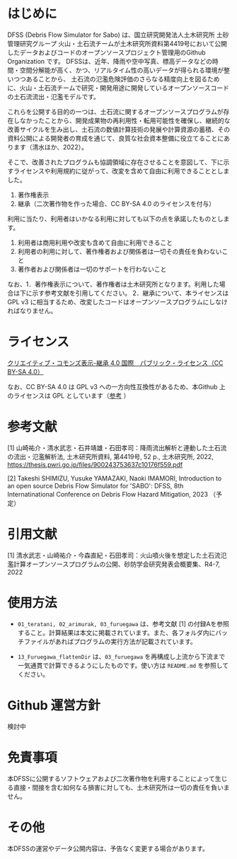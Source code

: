 
# はじめに

DFSS (Debris Flow Simulator for Sabo) は、国立研究開発法人土木研究所 土砂管理研究グループ 火山・土石流チームが土木研究所資料第4419号において公開したデータおよびコードのオープンソースプロジェクト管理用のGithub Organization です。
DFSSは、近年、降雨や空中写真、標高データなどの時間・空間分解能が高く、かつ、リアルタイム性の高いデータが得られる環境が整いつつあることから、
土石流の氾濫危険評価のさらなる精度向上を図るために、火山・土石流チームで研究・開発用途に開発しているオープンソースコードの土石流流出・氾濫モデルです。

これらを公開する目的の一つは、土石流に関するオープンソースプログラムが存在しなかったことから、開発成果物の再利用性・転用可能性を確保し、継続的な改善サイクルを生み出し、土石流の数値計算技術の発展や計算資源の蓄積、その資料公開による開発者の育成を通じて、良質な社会資本整備に役立てることにあります（清水ほか、2022）。

そこで、改善されたプログラムも協調領域に存在させることを意図して、下に示すライセンスや利用規約に従がって、改変を含めて自由に利用できることとしました。

1. 著作権表示
2. 継承（二次著作物を作った場合、CC BY-SA 4.0 のライセンスを付与）

利用に当たり、利用者はいかなる利用に対しても以下の点を承諾したものとします。

1. 利用者は商用利用や改変も含めて自由に利用できること
2. 利用者の利用に対して、著作権者および関係者は一切その責任を負わないこと
3. 著作者および関係者は一切のサポートを行わないこと


なお、1．著作権表示について、著作権者は土木研究所となります。利用した場合は下に示す参考文献を引用してください。
2．継承について、本ライセンスは GPL v3 に相当するため、改変したコードはオープンソースプログラムにしなければなりません。


# ライセンス

[クリエイティブ・コモンズ表示-継承 4.0 国際　パブリック・ライセンス（CC BY-SA 4.0）](https://creativecommons.org/licenses/by-sa/4.0/deed.ja)

なお、CC BY-SA 4.0 は GPL v3 への一方向性互換性があるため、本Github 上のライセンスは GPL としています（[参考](https://creativecommons.jp/2016/01/25/cc-by-sa-%EF%BC%88%E8%A1%A8%E7%A4%BA-%E7%B6%99%E6%89%BF%EF%BC%89-4-0%E3%81%8B%E3%82%89gpl-v3%E3%81%B8%E3%81%AE%E4%B8%80%E6%96%B9%E5%90%91%E3%81%AE%E4%BA%92%E6%8F%9B%E3%81%8C%E5%AE%9F%E7%8F%BE/) ）


# 参考文献

[1] 山崎祐介・清水武志・石井靖雄・石田孝司：降雨流出解析と連動した土石流の流出・氾濫解析法, 土木研究所資料, 第4419号, 52 p., 土木研究所, 2022, https://thesis.pwri.go.jp/files/900243753637c10176f559.pdf

[2] Takeshi SHIMIZU, Yusuke YAMAZAKI, Naoki IMAMORI, Introduction to an open source Debris Flow Simulator for 'SABO': DFSS, 8th Internatinational Conference on Debris Flow Hazard Mitigation, 2023 （予定）


# 引用文献

[1] 清水武志・山崎祐介・今森直紀・石田孝司：火山噴火後を想定した土石流氾濫計算オープンソースプログラムの公開、砂防学会研究発表会概要集、R4-7, 2022


# 使用方法

+ `01_teratani, 02_arimurak, 03_furuegawa` は、参考文献 [1] の付録Aを参照すること。計算結果は本文に掲載されています。また、各フォルダ内にバッチファイルがあればプログラムの実行方法が記載されています。

+ `13_Furuegawa_flattenDir` は、`03_furuegawa` を再構成し上流から下流まで一気通貫で計算できるようにしたものです。使い方は `README.md` を参照してください。


# Github 運営方針

検討中


# 免責事項

本DFSSに公開するソフトウェアおよび二次著作物を利用することによって生じる直接・間接を含む如何なる損害に対しても、土木研究所は一切の責任を負いません。


# その他

本DFSSの運営やデータ公開内容は、予告なく変更する場合があります。

